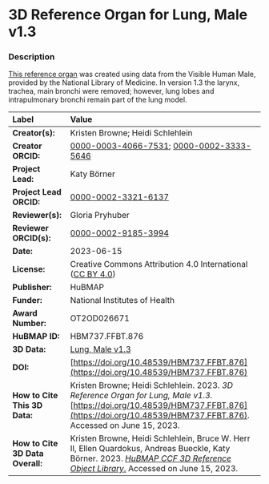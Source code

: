 # 3D Reference Organ for Lung, Male v1.3

### Description
[This reference organ](https://humanatlas.io/3d-reference-library) was created using data from the Visible Human Male, provided by the National Library of Medicine. In version 1.3 the larynx, trachea, main bronchi were removed; however, lung lobes and intrapulmonary bronchi remain part of the lung model.

| Label | Value |
| :------------- |:-------------|
| **Creator(s):** | Kristen Browne; Heidi Schlehlein |
| **Creator ORCID:** | [0000-0003-4066-7531](https://orcid.org/0000-0003-4066-7531); [0000-0002-3333-5646](https://orcid.org/0000-0002-3333-5646)|
| **Project Lead:** | Katy B&ouml;rner |
| **Project Lead ORCID:** | [0000-0002-3321-6137](https://orcid.org/0000-0002-3321-6137) |
| **Reviewer(s):** | Gloria Pryhuber |
| **Reviewer ORCID(s):** |[0000-0002-9185-3994](https://doi.org/10.5072/0000-0002-9185-3994)|
| **Date:** | 2023-06-15 |
| **License:** | Creative Commons Attribution 4.0 International ([CC BY 4.0](https://creativecommons.org/licenses/by/4.0/)) |
| **Publisher:** | HuBMAP |
| **Funder:** | National Institutes of Health |
| **Award Number:** | OT2OD026671 |
| **HuBMAP ID:** | HBM737.FFBT.876 |
| **3D Data:** | [Lung, Male v1.3](https://hubmapconsortium.github.io/ccf-releases/v1.4/models/3d-vh-f-lung.glb) |
| **DOI:** | [https://doi.org/10.48539/HBM737.FFBT.876](https://doi.org/10.48539/HBM737.FFBT.876) |
| **How to Cite This 3D Data:** |  Kristen Browne; Heidi Schlehlein. 2023. *3D Reference Organ for Lung, Male v1.3.* [https://doi.org/10.48539/HBM737.FFBT.876](https://doi.org/10.48539/HBM737.FFBT.876). Accessed on June 15, 2023. |
| **How to Cite 3D Data Overall:** | Kristen Browne, Heidi Schlehlein, Bruce W. Herr II, Ellen Quardokus, Andreas Bueckle, Katy B&ouml;rner. 2023. [*HuBMAP CCF 3D Reference Object Library*.](https://humanatlas.io/3d-reference-library) Accessed on June 15, 2023. | 
